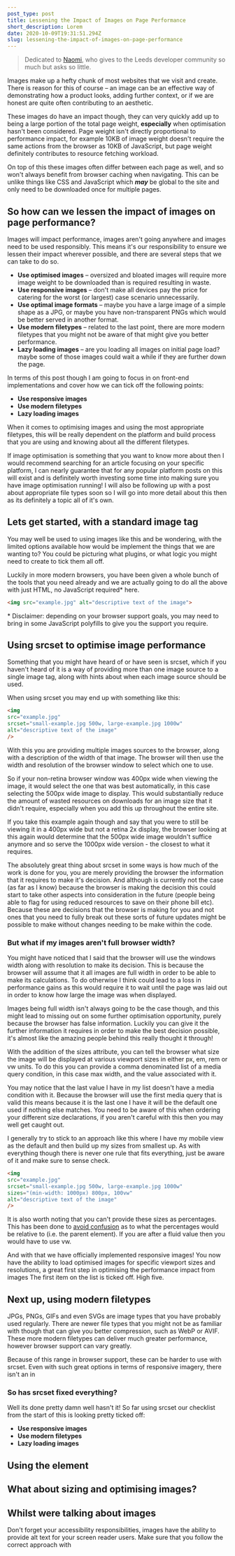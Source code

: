 ```yaml
---
post_type: post
title: Lessening the Impact of Images on Page Performance
short_description: Lorem
date: 2020-10-09T19:31:51.294Z
slug: lessening-the-impact-of-images-on-page-performance
---
```

> Dedicated to [Naomi](https://naomi.dev/), who gives to the Leeds developer community so much but asks so little.

Images make up a hefty chunk of most websites that we visit and create. There is reason for this of course – an image can be an effective way of demonstrating how a product looks, adding further context, or if we are honest are quite often contributing to an aesthetic.

These images do have an impact though, they can very quickly add up to being a large portion of the total page weight, **especially** when optimisation hasn't been considered. Page weight isn't directly proportional to performance impact, for example 10KB of image weight doesn't require the same actions from the browser as 10KB of JavaScript, but page weight definitely contributes to resource fetching workload. 

On top of this these images often differ between each page as well, and so won't always benefit from browser caching when navigating. This can be unlike things like CSS and JavaScript which ***may*** be global to the site and only need to be downloaded once for multiple pages.

## So how can we lessen the impact of images on page performance?

Images will impact performance, images aren't going anywhere and images need to be used responsibly. This means it's our responsibility to ensure we lessen their impact wherever possible, and there are several steps that we can take to do so.

* **Use optimised images** – oversized and bloated images will require more image weight to be downloaded than is required resulting in waste.
* **Use responsive images** – don't make all devices pay the price for catering for the worst (or largest) case scenario unnecessarily.
* **Use optimal image formats** – maybe you have a large image of a simple shape as a JPG, or maybe you have non-transparent PNGs which would be better served in another format.
* **Use modern filetypes** – related to the last point, there are more modern filetypes that you might not be aware of that might give you better performance.
* **Lazy loading images** – are you loading all images on initial page load? maybe some of those images could wait a while if they are further down the page.

In terms of this post though I am going to focus in on front-end implementations and cover how we can tick off the following points:

* **Use responsive images**
* **Use modern filetypes**
* **Lazy loading images**

When it comes to optimising images and using the most appropriate filetypes, this will be really dependent on the platform and build process that you are using and knowing about all the different filetypes. 

If image optimisation is something that you want to know more about then I would recommend searching for an article focusing on your specific platform, I can nearly guarantee that for any popular platform posts on this will exist and is definitely worth investing some time into making sure you have image optimisation running! I will also be following up with a post about appropriate file types soon so I will go into more detail about this then as its definitely a topic all of it's own.

## Lets get started, with a standard image tag

You may well be used to using images like this and be wondering, with the limited options available how would be implement the things that we are wanting to? You could be picturing what plugins, or what logic you might need to create to tick them all off. 

Luckily in more modern browsers, you have been given a whole bunch of the tools that you need already and we are actually going to do all the above with just HTML, no JavaScript required* here.

```html
<img src="example.jpg" alt="descriptive text of the image">
```

\* Disclaimer: depending on your browser support goals, you may need to bring in some JavaScript polyfills to give you the support you require.

## Using srcset to optimise image performance

Something that you might have heard of or have seen is srcset, which if you haven't heard of it is a way of providing more than one image source to a single image tag, along with hints about when each image source should be used.

When using srcset you may end up with something like this:

```html
<img 
src="example.jpg"
srcset="small-example.jpg 500w, large-example.jpg 1000w" 
alt="descriptive text of the image"
/>
```

With this you are providing multiple images sources to the browser, along with a description of the width of that image. The browser will then use the width and resolution of the browser window to select which one to use.

So if your non-retina browser window was 400px wide when viewing the image, it would select the one that was best automatically, in this case selecting the 500px wide image to display. This would substantially reduce the amount of wasted resources on downloads for an image size that it didn't require, especially when you add this up throughout the entire site.

If you take this example again though and say that you were to still be viewing it in a 400px wide but not a retina 2x display, the browser looking at this again would determine that the 500px wide image wouldn't suffice anymore and so serve the 1000px wide version - the closest to what it requires.

The absolutely great thing about srcset in some ways is how much of the work is done for you, you are merely providing the browser the information that it requires to make it's decision. And although is currently not the case (as far as I know) because the browser is making the decision this could start to take other aspects into consideration in the future (people being able to flag for using reduced resources to save on their phone bill etc). Because these are decisions that the browser is making for you and not ones that you need to fully break out these sorts of future updates might be possible to make without changes needing to be make within the code.

### But what if my images aren't full browser width?

You might have noticed that I said that the browser will use the windows width along with resolution to make its decision. This is because the browser will assume that it all images are full width in order to be able to make its calculations. To do otherwise I think could lead to a loss in performance gains as this would require it to wait until the page was laid out in order to know how large the image was when displayed.

Images being full width isn't always going to be the case though, and this might lead to missing out on some further optimisation opportunity, purely because the browser has false information. Luckily you can give it the further information it requires in order to make the best decision possible, it's almost like the amazing people behind this really thought it through!

With the addition of the sizes attribute, you can tell the browser what size the image will be displayed at various viewport sizes in either px, em, rem or vw units. To do this you can provide a comma denominated list of a media query condition, in this case max width, and the value associated with it.

You may notice that the last value I have in my list doesn't have a media condition with it. Because the browser will use the first media query that is valid this means because it is the last one I have it will be the default one used if nothing else matches. You need to be aware of this when ordering your different size declarations, if you aren't careful with this then you may well get caught out. 

I generally try to stick to an approach like this where I have my mobile view as the default and then build up my sizes from smallest up. As with everything though there is never one rule that fits everything, just be aware of it and make sure to sense check.

```html
<img 
src="example.jpg"
srcset="small-example.jpg 500w, large-example.jpg 1000w"
sizes="(min-width: 1000px) 800px, 100vw"
alt="descriptive text of the image"
/>
```

It is also worth noting that you can't provide these sizes as percentages. This has been done to [avoid confusion](https://www.w3.org/TR/2015/WD-html51-20150506/semantics.html#valid-source-size-list) as to what the percentages would be relative to (i.e. the parent element). If you are after a fluid value then you would have to use vw.

And with that we have officially implemented responsive images! You now have the ability to load optimised images for specific viewport sizes and resolutions, a great first step in optimising the performance impact from images The first item on the list is ticked off. High five.

## Next up, using modern filetypes

JPGs, PNGs, GIFs and even SVGs are image types that you have probably used regularly. There are newer file types that you might not be as familiar with though that can give you better compression, such as WebP or AVIF. These more modern filetypes can deliver much greater performance, however browser support can vary greatly.

Because of this range in browser support, these can be harder to use with srcset. Even with such great options in terms of responsive imagery, there isn't an in









### So has srcset fixed everything?

Well its done pretty damn well hasn't it! So far using srcset our checklist from the start of this is looking pretty ticked off:

* **Use responsive images**
* **Use modern filetypes**
* **Lazy loading images**

## Using the <picture> element

## What about sizing and optimising images?

## Whilst were talking about images

Don't forget your accessibility responsibilities, images have the ability to provide alt text for your screen reader users. Make sure that you follow the correct approach with